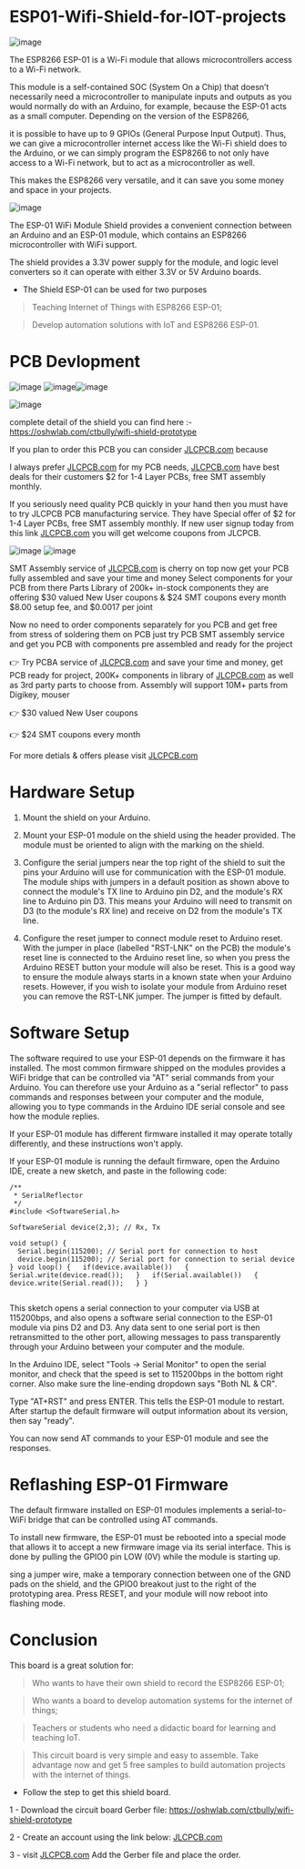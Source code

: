 # ESP01-Wifi-Shield-for-IOT-projects

![image](https://user-images.githubusercontent.com/19898602/164439139-21fcfe47-f3f9-4186-b983-523bcfa73220.png)


The ESP8266 ESP-01 is a Wi-Fi module that allows microcontrollers access to a Wi-Fi network. 

This module is a self-contained SOC (System On a Chip) that doesn’t necessarily need a microcontroller to manipulate inputs and outputs as you would normally do with an Arduino, for example, because the ESP-01 acts as a small computer. Depending on the version of the ESP8266, 

it is possible to have up to 9 GPIOs (General Purpose Input Output). Thus, we can give a microcontroller internet access like the Wi-Fi shield does to the Arduino, or we can simply program the ESP8266 to not only have access to a Wi-Fi network, but to act as a microcontroller as well. 

This makes the ESP8266 very versatile, and it can save you some money and space in your projects.


![image](https://user-images.githubusercontent.com/19898602/164439658-1c690e86-7909-4a03-8270-5f4f1ec26583.png)



The ESP-01 WiFi Module Shield provides a convenient connection between an Arduino and an ESP-01 module, which contains an ESP8266 microcontroller with WiFi support. 

The shield provides a 3.3V power supply for the module, and logic level converters so it can operate with either 3.3V or 5V Arduino boards.

 * The Shield ESP-01 can be used for two purposes 

> Teaching Internet of Things with ESP8266 ESP-01;

> Develop automation solutions with IoT and ESP8266 ESP-01.

# PCB Devlopment

![image](https://user-images.githubusercontent.com/19898602/164439879-f43ca021-fe2f-418a-8def-82d495142624.png)
![image](https://user-images.githubusercontent.com/19898602/164439967-457ccedb-4f3e-4c18-8451-17d14ad263d3.png)![image](https://user-images.githubusercontent.com/19898602/164440031-2ffad5e4-edb2-46fc-93df-4cbda71c4fc1.png)


![image](https://user-images.githubusercontent.com/19898602/164441232-19380475-b650-4648-be80-0c3e40eeb981.png)


complete detail of the shield you can find here :- https://oshwlab.com/ctbully/wifi-shield-prototype

If you plan to order this PCB you can consider [JLCPCB.com](https://jlcpcb.com/IAT) because

I always prefer [JLCPCB.com](https://jlcpcb.com/IAT) for my PCB needs, [JLCPCB.com](https://jlcpcb.com/IAT) have best deals for their customers
$2 for 1-4 Layer PCBs, free SMT assembly monthly.

If you seriously need quality PCB quickly in your hand then you must have to try JLCPCB PCB manufacturing service. They have Special offer of $2 for 1-4 Layer PCBs, free SMT assembly monthly. If new user signup today from this link [JLCPCB.com](https://jlcpcb.com/IAT) you will get welcome coupons from JLCPCB.


![image](https://user-images.githubusercontent.com/19898602/159014034-3c9a50c3-61c3-40d2-836d-9cadc2317d33.png)
![image](https://user-images.githubusercontent.com/19898602/164385177-de123350-4a1f-4d0f-9f38-68ed7dbd5a9f.png)



SMT Assembly service of [JLCPCB.com](https://jlcpcb.com/IAT) is cherry on top now get your PCB fully assembled and save your time and money
Select components for your PCB from there Parts Library of 200k+ in-stock components
they are offering $30 valued New User coupons  & $24 SMT coupons every month
$8.00 setup fee, and $0.0017  per joint

Now no need to order components separately for you PCB and get free from stress of soldering them on PCB just try PCB SMT assembly service and get you PCB with components pre assembled and ready for the project


👉 Try PCBA service of [JLCPCB.com](https://jlcpcb.com/IAT) and save your time and money, get PCB ready for project, 200K+ components in library of [JLCPCB.com](https://jlcpcb.com/IAT) as well as 3rd party         parts to choose from. 
    Assembly will support 10M+ parts from Digikey, mouser
    
👉 $30 valued New User coupons 

👉 $24 SMT coupons every month


For more detials & offers please visit [JLCPCB.com](https://jlcpcb.com/IAT)


# Hardware Setup

1. Mount the shield on your Arduino.

2. Mount your ESP-01 module on the shield using the header provided. The module must be oriented to align with the marking on the shield.

3. Configure the serial jumpers near the top right of the shield to suit the pins your Arduino will use for communication with the ESP-01 module. The module ships with jumpers in a default position as shown above to connect the module's TX line to Arduino pin D2, and the module's RX line to Arduino pin D3. This means your Arduino will need to transmit on D3 (to the module's RX line) and receive on D2 from the module's TX line.

4. Configure the reset jumper to connect module reset to Arduino reset. With the jumper in place (labelled "RST-LNK" on the PCB) the module's reset line is connected to the Arduino reset line, so when you press the Arduino RESET button your module will also be reset. This is a good way to ensure the module always starts in a known state when your Arduino resets. However, if you wish to isolate your module from Arduino reset you can remove the RST-LNK jumper. The jumper is fitted by default.


# Software Setup

The software required to use your ESP-01 depends on the firmware it has installed. The most common firmware shipped on the modules provides a WiFi bridge that can be controlled via "AT" serial commands from your Arduino. You can therefore use your Arduino as a "serial reflector" to pass commands and responses between your computer and the module, allowing you to type commands in the Arduino IDE serial console and see how the module replies.

If your ESP-01 module has different firmware installed it may operate totally differently, and these instructions won't apply.

If your ESP-01 module is running the default firmware, open the Arduino IDE, create a new sketch, and paste in the following code:

```
/**
 * SerialReflector
 */
#include <SoftwareSerial.h>

SoftwareSerial device(2,3); // Rx, Tx

void setup() {
  Serial.begin(115200); // Serial port for connection to host   
  device.begin(115200); // Serial port for connection to serial device } void loop() {   if(device.available())   {     Serial.write(device.read());   }   if(Serial.available())   {     device.write(Serial.read());   } }
  
  ```
  
  This sketch opens a serial connection to your computer via USB at 115200bps, and also opens a software serial connection to the ESP-01 module via pins D2 and D3. Any data sent to one serial port is then retransmitted to the other port, allowing messages to pass transparently through your Arduino between your computer and the module.

In the Arduino IDE, select "Tools -> Serial Monitor" to open the serial monitor, and check that the speed is set to 115200bps in the bottom right corner. Also make sure the line-ending dropdown says "Both NL & CR".

Type "AT+RST" and press ENTER. This tells the ESP-01 module to restart. After startup the default firmware will output information about its version, then say "ready".

You can now send AT commands to your ESP-01 module and see the responses.

# Reflashing ESP-01 Firmware

The default firmware installed on ESP-01 modules implements a serial-to-WiFi bridge that can be controlled using AT commands.

To install new firmware, the ESP-01 must be rebooted into a special mode that allows it to accept a new firmware image via its serial interface. This is done by pulling the GPIO0 pin LOW (0V) while the module is starting up. 

sing a jumper wire, make a temporary connection between one of the GND pads on the shield, and the GPIO0 breakout just to the right of the prototyping area. Press RESET, and your module will now reboot into flashing mode.

# Conclusion

This board is a great solution for:

> Who wants to have their own shield to record the ESP8266 ESP-01;

> Who wants a board to develop automation systems for the internet of things;

> Teachers or students who need a didactic board for learning and teaching IoT.

> This circuit board is very simple and easy to assemble. Take advantage now and get 5 free samples to build automation projects with the internet of things.



* Follow the step to get this shield board.

1 - Download the circuit board Gerber file: https://oshwlab.com/ctbully/wifi-shield-prototype

2 - Create an account using the link below: [JLCPCB.com](https://jlcpcb.com/IAT)

3 - visit [JLCPCB.com](https://jlcpcb.com/IAT) Add the Gerber file and place the order. 


